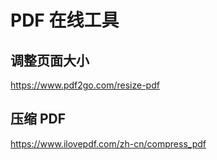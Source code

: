 # PDF 在线工具

## 调整页面大小

https://www.pdf2go.com/resize-pdf

## 压缩 PDF

https://www.ilovepdf.com/zh-cn/compress_pdf

